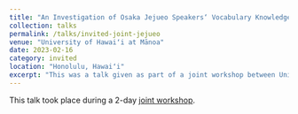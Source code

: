 ```yaml
---
title: "An Investigation of Osaka Jejueo Speakers‘ Vocabulary Knowledge"
collection: talks
permalink: /talks/invited-joint-jejueo
venue: "University of Hawaiʻi at Mānoa"
date: 2023-02-16
category: invited
location: "Honolulu, Hawaiʻi"
excerpt: "This was a talk given as part of a joint workshop between University of Hawaiʻi at Mānoa and the National Institute of Japanese Language and Linguistics (NINJAL)." 
---
```


This talk took place during a 2-day [joint workshop](https://ninjaluhmlinguisticsworkshop2023.wordpress.com/). 